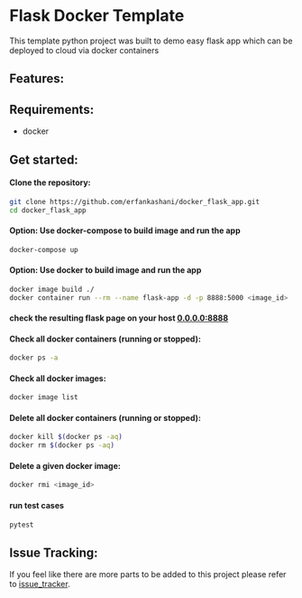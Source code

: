 # Flask Docker Template

This template python project was built to demo easy flask app which can be deployed to cloud via docker containers

## Features:


## Requirements:
- docker

## Get started:

#### Clone the repository:
```bash
git clone https://github.com/erfankashani/docker_flask_app.git
cd docker_flask_app
```

####  Option: Use docker-compose to build image and run the app
```bash
docker-compose up
```

####  Option: Use docker to build image and run the app
```bash
docker image build ./
docker container run --rm --name flask-app -d -p 8888:5000 <image_id>
```

####  check the resulting flask page on your host [0.0.0.0:8888](0.0.0.0:8888)

####  Check all docker containers (running or stopped):
```bash
docker ps -a
```

####  Check all docker images:
```bash
docker image list
```

####  Delete all docker containers (running or stopped):
```bash
docker kill $(docker ps -aq)
docker rm $(docker ps -aq)
```

####  Delete a given docker image:
```bash
docker rmi <image_id>
```

####  run test cases
```bash
pytest
```


## Issue Tracking:
If you feel like there are more parts to be added to this project please refer to [issue_tracker](https://github.com/erfankashani/docker_flask_app/issues). 